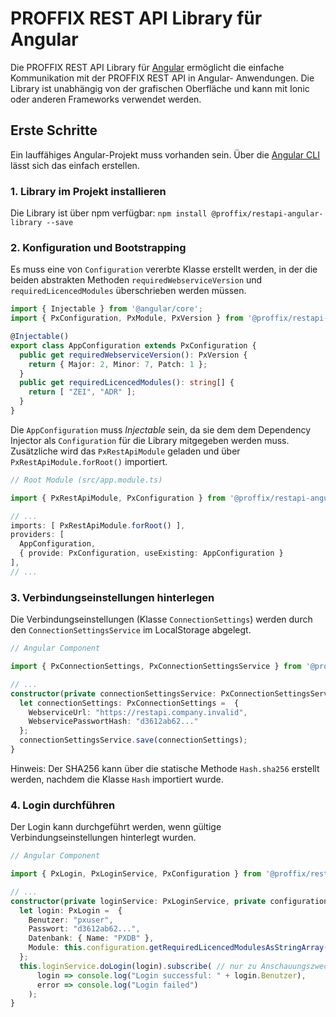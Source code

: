 PROFFIX REST API Library für Angular
====================================

Die PROFFIX REST API Library für [Angular](https://angular.io) ermöglicht die einfache Kommunikation mit der PROFFIX REST API in Angular-
Anwendungen. Die Library ist unabhängig von der grafischen Oberfläche und kann mit Ionic oder anderen Frameworks verwendet werden.


Erste Schritte
--------------

Ein lauffähiges Angular-Projekt muss vorhanden sein. Über die [Angular CLI](https://cli.angular.io) lässt sich das einfach erstellen.

### 1. Library im Projekt installieren
Die Library ist über npm verfügbar: `npm install @proffix/restapi-angular-library --save`

### 2. Konfiguration und Bootstrapping
Es muss eine von `Configuration` vererbte Klasse erstellt werden, in der die beiden abstrakten Methoden `requiredWebserviceVersion` und
`requiredLicencedModules` überschrieben werden müssen.

```ts
import { Injectable } from '@angular/core';
import { PxConfiguration, PxModule, PxVersion } from '@proffix/restapi-angular-library';

@Injectable()
export class AppConfiguration extends PxConfiguration {
  public get requiredWebserviceVersion(): PxVersion {
    return { Major: 2, Minor: 7, Patch: 1 };
  }
  public get requiredLicencedModules(): string[] {
    return [ "ZEI", "ADR" ];
  }
}
```

Die `AppConfiguration` muss *Injectable* sein, da sie dem dem Dependency Injector als `Configuration` für die Library mitgegeben werden muss.
Zusätzliche wird das `PxRestApiModule` geladen und über `PxRestApiModule.forRoot()` importiert.

```ts
// Root Module (src/app.module.ts)

import { PxRestApiModule, PxConfiguration } from '@proffix/restapi-angular-library';

// ...
imports: [ PxRestApiModule.forRoot() ],
providers: [
  AppConfiguration,
  { provide: PxConfiguration, useExisting: AppConfiguration }
],
// ...
```

### 3. Verbindungseinstellungen hinterlegen
Die Verbindungseinstellungen (Klasse `ConnectionSettings`) werden durch den `ConnectionSettingsService` im LocalStorage abgelegt.

```ts
// Angular Component

import { PxConnectionSettings, PxConnectionSettingsService } from '@proffix/restapi-angular-library';

// ...
constructor(private connectionSettingsService: PxConnectionSettingsService) {
  let connectionSettings: PxConnectionSettings =  {
    WebserviceUrl: "https://restapi.company.invalid",
    WebservicePasswortHash: "d3612ab62..."
  };
  connectionSettingsService.save(connectionSettings);
}
```
Hinweis: Der SHA256 kann über die statische Methode `Hash.sha256` erstellt werden, nachdem die Klasse `Hash` importiert wurde.

### 4. Login durchführen
Der Login kann durchgeführt werden, wenn gültige Verbindungseinstellungen hinterlegt wurden.

```ts
// Angular Component

import { PxLogin, PxLoginService, PxConfiguration } from '@proffix/restapi-angular-library';

// ...
constructor(private loginService: PxLoginService, private configuration: PxConfiguration) {
  let login: PxLogin =  {
    Benutzer: "pxuser",
    Passwort: "d3612ab62...",
    Datenbank: { Name: "PXDB" },
    Module: this.configuration.getRequiredLicencedModulesAsStringArray() // Die Module können aus der AppConfiguration gelesen werden
  };
  this.loginService.doLogin(login).subscribe( // nur zu Anschauungszwecken, nie HTTP-Requests in einem Konstruktor absetzen
      login => console.log("Login successful: " + login.Benutzer),
      error => console.log("Login failed")
    );
}
```